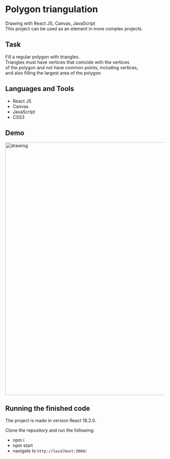 # Polygon triangulation
Drawing with React JS, Canvas, JavaScript  
This project can be used as an element in more complex projects.

## Task
Fill a regular polygon with triangles.  
Triangles must have vertices that coincide with the vertices  
of the polygon and not have common points, including vertices,  
and also filling the largest area of the polygon


## Languages and Tools
* React JS
* Canvas
* JavaScript
* CSS3

## Demo
<img src="https://github.com/ilya-filatov-94/Drawing_polygons/blob/master/drawing_polygon.gif" alt="drawing" width="800"/>

## Running the finished code
The project is made in version React 18.2.0.

Clone the repository and run the following:
* npm i
* npm start
* navigate to `http://localhost:3000/`
